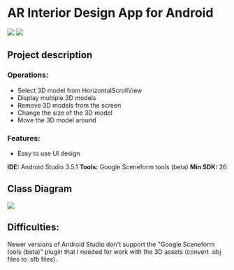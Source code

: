 # AR Interior Design App for Android

![](https://i.imgur.com/DNF4uTv.png) ![](https://i.imgur.com/lqvbQba.png)

## Project description

### Operations:

- Select 3D model from HorizontalScrollView
- Display multiple 3D models
- Remove 3D models from the screen
- Change the size of the 3D model
- Move the 3D model around

### Features:
- Easy to use UI design

**IDE:** Android Studio 3.5.1
**Tools:** Google Sceneform tools (beta)
**Min SDK:** 26

## Class Diagram

![](https://i.imgur.com/gmxCnpY.png)

## Difficulties:

Newer versions of Android Studio don't support the "Google Sceneform tools (beta)" plugin that I needed for work with the 3D assets (convert .obj files to .sfb files).

